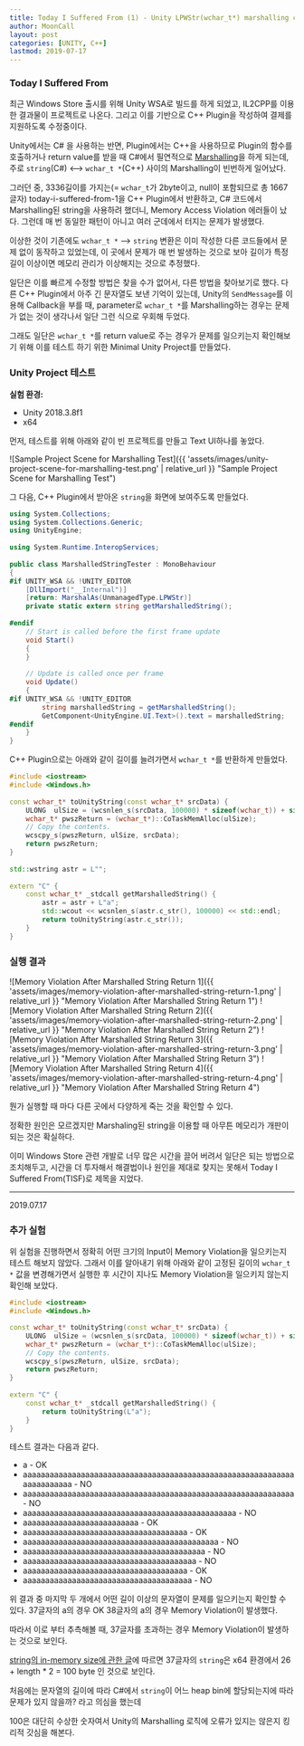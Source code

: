 ```yaml
---
title: Today I Suffered From (1) - Unity LPWStr(wchar_t*) marshalling causes memory violation
author: MoonCall
layout: post
categories: [UNITY, C++]
lastmod: 2019-07-17
---
```


### Today I Suffered From

최근 Windows Store 출시를 위해 Unity WSA로 빌드를 하게 되었고, IL2CPP를 이용한 결과물이 프로젝트로 나온다. 그리고 이를 기반으로 C++ Plugin을 작성하여 결제를 지원하도록 수정중이다.

Unity에서는 C# 을 사용하는 반면, Plugin에서는 C++을 사용하므로 Plugin의 함수를 호출하거나 return value를 받을 때 C#에서 필연적으로 [Marshalling](https://en.wikipedia.org/wiki/Marshalling_(computer_science))을 하게 되는데, 주로 `string`(C#) <--> `wchar_t *`(C++) 사이의 Marshalling이 빈번하게 일어났다.

그러던 중, 3336길이를 가지는(= `wchar_t`가 2byte이고, null이 포함되므로 총 1667글자) today-i-suffered-from-1을 C++ Plugin에서 반환하고, C# 코드에서 Marshalling된 string을 사용하려 했더니, Memory Access Violation 에러들이 났다. 그런데 매 번 동일한 패턴이 아니고 여러 군데에서 터지는 문제가 발생했다.

이상한 것이 기존에도 `wchar_t *` --> `string` 변환은 이미 작성한 다른 코드들에서 문제 없이 동작하고 있었는데, 이 곳에서 문제가 매 번 발생하는 것으로 보아 길이가 특정 길이 이상이면 메모리 관리가 이상해지는 것으로 추정했다.

일단은 이를 빠르게 수정할 방법은 찾을 수가 없어서, 다른 방법을 찾아보기로 했다. 다른 C++ Plugin에서 아주 긴 문자열도 보낸 기억이 있는데, Unity의 `SendMessage`를 이용해 Callback을 부를 때, parameter로 `wchar_t *`를 Marshalling하는 경우는 문제가 없는 것이 생각나서 일단 그런 식으로 우회해 두었다.

그래도 일단은 `wchar_t *`를 return value로 주는 경우가 문제를 일으키는지 확인해보기 위해 이를 테스트 하기 위한 Minimal Unity Project를 만들었다.

### Unity Project 테스트

**실험 환경:**
- Unity 2018.3.8f1
- x64

먼저, 테스트를 위해 아래와 같이 빈 프로젝트를 만들고 Text UI하나를 놓았다.

![Sample Project Scene for Marshalling Test]({{ 'assets/images/unity-project-scene-for-marshalling-test.png' | relative_url }} "Sample Project Scene for Marshalling Test")

그 다음, C++ Plugin에서 받아온 `string`을 화면에 보여주도록 만들었다.

```csharp
using System.Collections;
using System.Collections.Generic;
using UnityEngine;
​
using System.Runtime.InteropServices;
​
public class MarshalledStringTester : MonoBehaviour
{
#if UNITY_WSA && !UNITY_EDITOR
    [DllImport("__Internal")]
    [return: MarshalAs(UnmanagedType.LPWStr)]
    private static extern string getMarshalledString();
​
#endif
    // Start is called before the first frame update
    void Start()
    {
    }
​
    // Update is called once per frame
    void Update()
    {
#if UNITY_WSA && !UNITY_EDITOR
        string marshalledString = getMarshalledString();
        GetComponent<UnityEngine.UI.Text>().text = marshalledString;
#endif
    }
}
```

C++ Plugin으로는 아래와 같이 길이를 늘려가면서 `wchar_t *`를 반환하게 만들었다.

```c++
#include <iostream>
#include <Windows.h>
​
const wchar_t* toUnityString(const wchar_t* srcData) {
	ULONG  ulSize = (wcsnlen_s(srcData, 100000) * sizeof(wchar_t)) + sizeof(wchar_t);
	wchar_t* pwszReturn = (wchar_t*)::CoTaskMemAlloc(ulSize);
	// Copy the contents.
	wcscpy_s(pwszReturn, ulSize, srcData);
	return pwszReturn;
}
​
std::wstring astr = L"";
​
extern "C" {
	const wchar_t* _stdcall getMarshalledString() {
		astr = astr + L"a";
		std::wcout << wcsnlen_s(astr.c_str(), 100000) << std::endl;
		return toUnityString(astr.c_str());
	}
}
```

### 실행 결과

![Memory Violation After Marshalled String Return 1]({{ 'assets/images/memory-violation-after-marshalled-string-return-1.png' | relative_url }} "Memory Violation After Marshalled String Return 1")
![Memory Violation After Marshalled String Return 2]({{ 'assets/images/memory-violation-after-marshalled-string-return-2.png' | relative_url }} "Memory Violation After Marshalled String Return 2")
![Memory Violation After Marshalled String Return 3]({{ 'assets/images/memory-violation-after-marshalled-string-return-3.png' | relative_url }} "Memory Violation After Marshalled String Return 3")
![Memory Violation After Marshalled String Return 4]({{ 'assets/images/memory-violation-after-marshalled-string-return-4.png' | relative_url }} "Memory Violation After Marshalled String Return 4")

뭔가 실행할 때 마다 다른 곳에서 다양하게 죽는 것을 확인할 수 있다.

정확한 원인은 모르겠지만 Marshaling된 string을 이용할 때 아무튼 메모리가 개판이 되는 것은 확실하다.

이미 Windows Store 관련 개발로 너무 많은 시간을 끌어 버려서 일단은 되는 방법으로 조치해두고, 시간을 더 투자해서 해결법이나 원인을 제대로 찾지는 못해서 Today I Suffered From(TISF)로 제목을 지었다.

---

2019.07.17

### 추가 실험

위 실험을 진행하면서 정확히 어떤 크기의 Input이 Memory Violation을 일으키는지 테스트 해보지 않았다. 그래서 이를 알아내기 위해 아래와 같이 고정된 길이의 `wchar_t *` 값을 변경해가면서 실행한 후 시간이 지나도 Memory Violation을 일으키지 않는지 확인해 보았다.

```c++
#include <iostream>
#include <Windows.h>

const wchar_t* toUnityString(const wchar_t* srcData) {
	ULONG  ulSize = (wcsnlen_s(srcData, 100000) * sizeof(wchar_t)) + sizeof(wchar_t);
	wchar_t* pwszReturn = (wchar_t*)::CoTaskMemAlloc(ulSize);
	// Copy the contents.
	wcscpy_s(pwszReturn, ulSize, srcData);
	return pwszReturn;
}
​
extern "C" {
	const wchar_t* _stdcall getMarshalledString() {
		return toUnityString(L"a");
	}
}
```

테스트 결과는 다음과 같다.

- a - OK
- aaaaaaaaaaaaaaaaaaaaaaaaaaaaaaaaaaaaaaaaaaaaaaaaaaaaaaaaaaaaaaaaaaaaaaaa - NO
- aaaaaaaaaaaaaaaaaaaaaaaaaaaaaaaaaaaaaaaaaaaaaaaaaaaaaaaaaaaaa - NO
- aaaaaaaaaaaaaaaaaaaaaaaaaaaaaaaaaaaaaaaaaaaaaaaa - NO
- aaaaaaaaaaaaaaaaaaaaaaaaaa - OK
- aaaaaaaaaaaaaaaaaaaaaaaaaaaaaaaaaaaaa - OK
- aaaaaaaaaaaaaaaaaaaaaaaaaaaaaaaaaaaaaaaaaaaa - NO
- aaaaaaaaaaaaaaaaaaaaaaaaaaaaaaaaaaaaaaaaa - NO
- aaaaaaaaaaaaaaaaaaaaaaaaaaaaaaaaaaaaaaa - NO
- aaaaaaaaaaaaaaaaaaaaaaaaaaaaaaaaaaaaa - OK
- aaaaaaaaaaaaaaaaaaaaaaaaaaaaaaaaaaaaaa - NO

위 결과 중 마지막 두 개에서 어떤 길이 이상의 문자열이 문제를 일으키는지 확인할 수 있다. 37글자의 a의 경우 OK 38글자의 a의 경우 Memory Violation이 발생했다.

따라서 이로 부터 추측해볼 때, 37글자를 초과하는 경우 Memory Violation이 발생하는 것으로 보인다.

[string의 in-memory size에 관한 글](https://codeblog.jonskeet.uk/2011/04/05/of-memory-and-strings/)에 따르면 37글자의 `string`은 x64 환경에서 26 + length * 2 = 100 byte 인 것으로 보인다.

처음에는 문자열의 길이에 따라 C#에서 `string`이 어느 heap bin에 할당되는지에 따라 문제가 있지 않을까? 라고 의심을 했는데

100은 대단히 수상한 숫자여서 Unity의 Marshalling 로직에 오류가 있지는 않은지 킹리적 갓심을 해본다.
